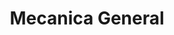 ---
title: "Mecanica General"
url: /barrios-unidos/mecanica-general/
shop: reparación de automóviles
---